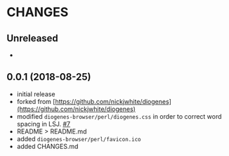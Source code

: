 # CHANGES

## Unreleased
 * 

## 0.0.1 (2018-08-25)
 * initial release
 * forked from [https://github.com/nickjwhite/diogenes](https://github.com/nickjwhite/diogenes)
 * modified `diogenes-browser/perl/diogenes.css` in order to correct word spacing in LSJ. [#7](https://github.com/nickjwhite/diogenes/issues/7)
 * README > README.md
 * added `diogenes-browser/perl/favicon.ico`
 * added CHANGES.md
